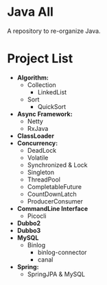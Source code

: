# **Java All**

A repository to re-organize Java.


# **Project List**

- **Algorithm:**
  - Collection
    - LinkedList
  - Sort
    - QuickSort
- **Async Framework:**
  - Netty
  - RxJava
- **ClassLoader**
- **Concurrency:**
  - DeadLock
  - Volatile
  - Synchronized & Lock
  - Singleton
  - ThreadPool
  - CompletableFuture
  - CountDownLatch
  - ProducerConsumer
- **CommandLine Interface**
  - Picocli
- **Dubbo2**
- **Dubbo3**
- **MySQL**
  - Binlog
    - binlog-connector
    - canal
- **Spring:**
  - SpringJPA & MySQL
